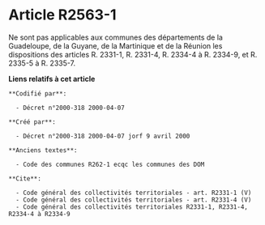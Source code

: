 # Article R2563-1

Ne sont pas applicables aux communes des départements de la Guadeloupe, de la Guyane, de la Martinique et de la Réunion les
dispositions des articles R. 2331-1, R. 2331-4, R. 2334-4 à R. 2334-9, et R. 2335-5 à R. 2335-7.

**Liens relatifs à cet article**

	**Codifié par**:

	  - Décret n°2000-318 2000-04-07

	**Créé par**:

	  - Décret n°2000-318 2000-04-07 jorf 9 avril 2000

	**Anciens textes**:

	  - Code des communes R262-1 ecqc les communes des DOM

	**Cite**:

	  - Code général des collectivités territoriales - art. R2331-1 (V)
	  - Code général des collectivités territoriales - art. R2331-4 (V)
	  - Code général des collectivités territoriales R2331-1, R2331-4, R2334-4 à R2334-9
